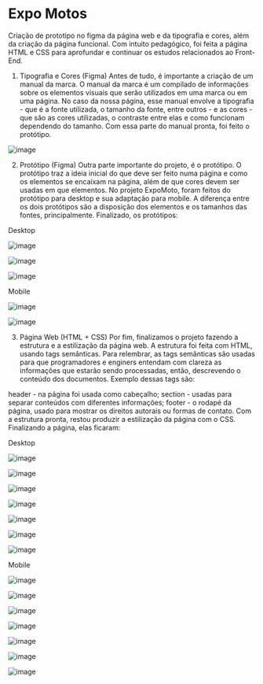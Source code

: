 # Expo Motos

Criação de prototipo no figma da página web e da tipografia e cores, além da criação da página funcional. Com intuito pedagógico, foi feita a página HTML e CSS para aprofundar e continuar os estudos relacionados ao Front-End.


1. Tipografia e Cores (Figma)
Antes de tudo, é importante a criação de um manual da marca. O manual da marca é um compilado de informações sobre os elementos visuais que serão utilizados em uma marca ou em uma página. No caso da nossa página, esse manual envolve a tipografia - que é a fonte utilizada, o tamanho da fonte, entre outros - e as cores - que são as cores utilizadas, o contraste entre elas e como funcionam dependendo do tamanho. Com essa parte do manual pronta, foi feito o protótipo.

![image](https://github.com/user-attachments/assets/bd598a00-0962-4c1c-b382-22ac53bcf859)



2. Protótipo (Figma)
Outra parte importante do projeto, é o protótipo. O protótipo traz a ideia inicial do que deve ser feito numa página e como os elementos se encaixam na página, além de que cores devem ser usadas em que elementos. No projeto ExpoMoto, foram feitos do protótipo para desktop e sua adaptação para mobile. A diferença entre os dois protótipos são a disposição dos elementos e os tamanhos das fontes, principalmente. Finalizado, os protótipos:

Desktop

![image](https://github.com/user-attachments/assets/164975a8-deb6-4706-92d8-509d5f48f910)

![image](https://github.com/user-attachments/assets/6ca3ea60-7633-4b79-b866-ce9445ecc0a9)

![image](https://github.com/user-attachments/assets/4584c897-cd52-48cb-8cca-907b32fc14b8)


Mobile

![image](https://github.com/user-attachments/assets/9205ec93-c340-489a-9935-12c9cbd7ff4c)

![image](https://github.com/user-attachments/assets/99702ffe-ce3f-40dd-a210-87b029929791)




3. Página Web (HTML + CSS)
Por fim, finalizamos o projeto fazendo a estrutura e a estilização da página web. A estrutura foi feita com HTML, usando tags semânticas. Para relembrar, as tags semânticas são usadas para que programadores e enginers entendam com clareza as informações que estarão sendo processadas, então, descrevendo o conteúdo dos documentos. Exemplo dessas tags são:

header - na página foi usada como cabeçalho;
section - usadas para separar conteúdos com diferentes informações;
footer - o rodapé da página, usado para mostrar os direitos autorais ou formas de contato.
Com a estrutura pronta, restou produzir a estilização da página com o CSS. Finalizando a página, elas ficaram:

Desktop

![image](https://github.com/user-attachments/assets/2344b16c-8426-4c07-9bbe-526a1c3ae8da)

![image](https://github.com/user-attachments/assets/5c655e1d-5753-4781-bc5b-30e5b9d1b0ba)

![image](https://github.com/user-attachments/assets/e8a2bf55-4297-47ca-bd6a-be74c9cc7ea5)

![image](https://github.com/user-attachments/assets/9dd83259-836c-4282-b76b-0b57aee6a8b9)

![image](https://github.com/user-attachments/assets/f7bff834-234a-43a5-8bc1-d16faa37c998)

![image](https://github.com/user-attachments/assets/90e984a6-a8cf-4056-8f05-687542176e7a)

![image](https://github.com/user-attachments/assets/c62ce2ff-55d5-4e3f-91fa-78b3f1f702df)

Mobile

![image](https://github.com/user-attachments/assets/7ca3c1e0-cb7d-46d4-9abf-d97e26e544a1)

![image](https://github.com/user-attachments/assets/8ad288e5-7b25-4866-8398-53703c04923e)

![image](https://github.com/user-attachments/assets/a6b6175c-b81e-4967-a59b-8a96e6253fab)

![image](https://github.com/user-attachments/assets/d8e49546-584a-454a-9197-1b910a1154c7)

![image](https://github.com/user-attachments/assets/9df68f7a-e096-4e1f-85c6-a413f093629b)

![image](https://github.com/user-attachments/assets/8d920032-6d9b-4dac-834f-036936dfc37e)

![image](https://github.com/user-attachments/assets/5c53625d-d281-492a-996b-6c546b1b0f84)

